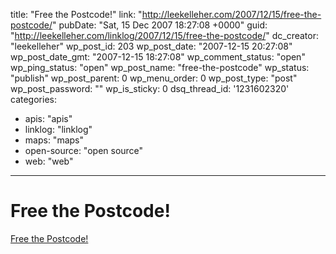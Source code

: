 title: "Free the Postcode!"
link: "http://leekelleher.com/2007/12/15/free-the-postcode/"
pubDate: "Sat, 15 Dec 2007 18:27:08 +0000"
guid: "http://leekelleher.com/linklog/2007/12/15/free-the-postcode/"
dc_creator: "leekelleher"
wp_post_id: 203
wp_post_date: "2007-12-15 20:27:08"
wp_post_date_gmt: "2007-12-15 18:27:08"
wp_comment_status: "open"
wp_ping_status: "open"
wp_post_name: "free-the-postcode"
wp_status: "publish"
wp_post_parent: 0
wp_menu_order: 0
wp_post_type: "post"
wp_post_password: ""
wp_is_sticky: 0
dsq_thread_id: '1231602320'
categories:
  - apis: "apis"
  - linklog: "linklog"
  - maps: "maps"
  - open-source: "open source"
  - web: "web"

---

# Free the Postcode!

<a href="http://www.freethepostcode.org/">Free the Postcode!</a>